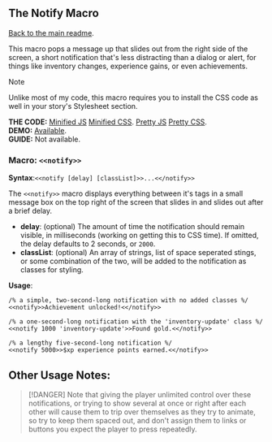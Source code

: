 ## The Notify Macro

[Back to the main readme](./README.md).

This macro pops a message up that slides out from the right side of the screen, a short notification that's less distracting than a dialog or alert, for things like inventory changes, experience gains, or even achievements.

> [!NOTE]
> Unlike most of my code, this macro requires you to install the CSS code as well in your story's Stylesheet section.

**THE CODE:** [Minified JS](https://github.com/ChapelR/custom-macros-for-sugarcube-2/blob/master/scripts/minified/notify.min.js) [Minified CSS](https://github.com/ChapelR/custom-macros-for-sugarcube-2/blob/master/scripts/minified/notify.min.css). [Pretty JS](https://github.com/ChapelR/custom-macros-for-sugarcube-2/blob/master/scripts/notify.js) [Pretty CSS](https://github.com/ChapelR/custom-macros-for-sugarcube-2/blob/master/scripts/notify.css).  
**DEMO:** [Available](http://macros.twinelab.net/demo?macro=notify).  
**GUIDE:** Not available.

### Macro: `<<notify>>`

**Syntax**:`<<notify [delay] [classList]>>...<</notify>>`

The `<<notify>>` macro displays everything between it's tags in a small message box on the top right of the screen that slides in and slides out after a brief delay.

 * **delay**: (optional) The amount of time the notification should remain visible, in milliseconds (working on getting this to CSS time).  If omitted, the delay defaults to 2 seconds, or `2000`.
 * **classList**: (optional) An array of strings, list of space seperated stings, or some combination of the two, will be added to the notification as classes for styling.

**Usage**:
```
/% a simple, two-second-long notification with no added classes %/
<<notify>>Achievement unlocked!<</notify>>

/% a one-second-long notification with the 'inventory-update' class %/
<<notify 1000 'inventory-update'>>Found gold.<</notify>>

/% a lengthy five-second-long notification %/
<<notify 5000>>$xp experience points earned.<</notify>>
```

## Other Usage Notes:

> [!DANGER]
> Note that giving the player unlimited control over these notifications, or trying to show several at once or right after each other will cause them to trip over themselves as they try to animate, so try to keep them spaced out, and don't assign them to links or buttons you expect the player to press repeatedly.